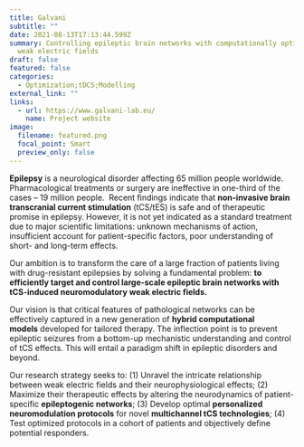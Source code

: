 ```yaml
---
title: Galvani
subtitle: ""
date: 2021-08-13T17:13:44.599Z
summary: Controlling epileptic brain networks with computationally optimized
  weak electric fields
draft: false
featured: false
categories:
  - Optimization;tDCS;Modelling
external_link: ""
links:
  - url: https://www.galvani-lab.eu/
    name: Project website
image:
  filename: featured.png
  focal_point: Smart
  preview_only: false
---
```

**Epilepsy** is a neurological disorder affecting 65 million people worldwide. Pharmacological treatments or surgery are ineffective in one-third of the cases – 19 million people.  Recent findings indicate that **non-invasive brain transcranial current stimulation** (tCS/tES) is safe and of therapeutic promise in epilepsy. However, it is not yet indicated as a standard treatment due to major scientific limitations: unknown mechanisms of action, insufficient account for patient-specific factors, poor understanding of short- and long-term effects.

Our ambition is to transform the care of a large fraction of patients living with drug-resistant epilepsies by solving a fundamental problem: **to efficiently target and control large-scale epileptic brain networks with tCS-induced neuromodulatory weak electric fields.**

Our vision is that critical features of pathological networks can be effectively captured in a new generation of **hybrid computational models** developed for tailored therapy. The inflection point is to prevent epileptic seizures from a bottom-up mechanistic understanding and control of tCS effects. This will entail a paradigm shift in epileptic disorders and beyond.

Our research strategy seeks to: (1) Unravel the intricate relationship between weak electric fields and their neurophysiological effects; (2) Maximize their therapeutic effects by altering the neurodynamics of patient-specific **epileptogenic networks**; (3) Develop optimal **personalized neuromodulation protocols** for novel **multichannel tCS technologies**; (4) Test optimized protocols in a cohort of patients and objectively define potential responders.
